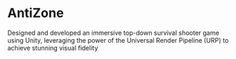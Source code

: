 # AntiZone
Designed and developed an immersive top-down survival shooter game using Unity, leveraging the power of the Universal Render Pipeline (URP) to achieve stunning visual fidelity
